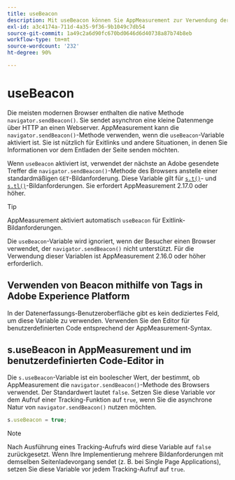 ```yaml
---
title: useBeacon
description: Mit useBeacon können Sie AppMeasurement zur Verwendung der sendBeacon-API des Browsers zwingen.
exl-id: a3c4174a-711d-4a35-9f36-9b1049c7db54
source-git-commit: 1a49c2a6d90fc670bd0646d6d40738a87b74b8eb
workflow-type: tm+mt
source-wordcount: '232'
ht-degree: 90%

---
```


# useBeacon

Die meisten modernen Browser enthalten die native Methode `navigator.sendBeacon()`. Sie sendet asynchron eine kleine Datenmenge über HTTP an einen Webserver. AppMeasurement kann die `navigator.sendBeacon()`-Methode verwenden, wenn die `useBeacon`-Variable aktiviert ist. Sie ist nützlich für Exitlinks und andere Situationen, in denen Sie Informationen vor dem Entladen der Seite senden möchten.

Wenn `useBeacon` aktiviert ist, verwendet der nächste an Adobe gesendete Treffer die `navigator.sendBeacon()`-Methode des Browsers anstelle einer standardmäßigen `GET`-Bildanforderung. Diese Variable gilt für [`s.t()`](../functions/t-method.md)- und [`s.tl()`](../functions/tl-method.md)-Bildanforderungen. Sie erfordert AppMeasurement 2.17.0 oder höher.

>[!TIP]
>
>AppMeasurement aktiviert automatisch `useBeacon` für Exitlink-Bildanforderungen.

Die `useBeacon`-Variable wird ignoriert, wenn der Besucher einen Browser verwendet, der `navigator.sendBeacon()` nicht unterstützt. Für die Verwendung dieser Variablen ist AppMeasurement 2.16.0 oder höher erforderlich.

## Verwenden von Beacon mithilfe von Tags in Adobe Experience Platform

In der Datenerfassungs-Benutzeroberfläche gibt es kein dediziertes Feld, um diese Variable zu verwenden. Verwenden Sie den Editor für benutzerdefinierten Code entsprechend der AppMeasurement-Syntax.

## s.useBeacon in AppMeasurement und im benutzerdefinierten Code-Editor in 

Die `s.useBeacon`-Variable ist ein boolescher Wert, der bestimmt, ob AppMeasurement die `navigator.sendBeacon()`-Methode des Browsers verwendet. Der Standardwert lautet `false`. Setzen Sie diese Variable vor dem Aufruf einer Tracking-Funktion auf `true`, wenn Sie die asynchrone Natur von `navigator.sendBeacon()` nutzen möchten.

```js
s.useBeacon = true;
```

>[!NOTE]
>
>Nach Ausführung eines Tracking-Aufrufs wird diese Variable auf `false` zurückgesetzt. Wenn Ihre Implementierung mehrere Bildanforderungen mit demselben Seitenladevorgang sendet (z. B. bei Single Page Applications), setzen Sie diese Variable vor jedem Tracking-Aufruf auf `true`.

